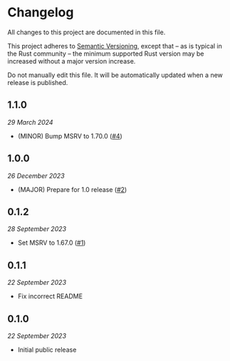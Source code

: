 # Changelog

All changes to this project are documented in this file.

This project adheres to [Semantic Versioning](https://semver.org), except that – as is typical in the Rust community – the minimum supported Rust version may be increased without a major version increase.

Do not manually edit this file. It will be automatically updated when a new release is published.

## 1.1.0
_29 March 2024_

* (MINOR) Bump MSRV to 1.70.0 ([#4](https://github.com/scouten/sync-generic/pull/4))
## 1.0.0
_26 December 2023_

* (MAJOR) Prepare for 1.0 release ([#2](https://github.com/scouten/sync-generic/pull/2))
## 0.1.2
_28 September 2023_

* Set MSRV to 1.67.0 ([#1](https://github.com/scouten/sync-generic/pull/1))
## 0.1.1
_22 September 2023_

* Fix incorrect README
## 0.1.0
_22 September 2023_

* Initial public release
